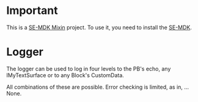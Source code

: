 # Important
This is a [SE-MDK Mixin](https://github.com/malware-dev/MDK-SE/wiki/Mixin-Projects) project. To use it, you need to install the [SE-MDK](https://github.com/malware-dev/MDK-SE/wiki/).

# Logger

The logger can be used to log in four levels to the PB's echo, any IMyTextSurface or to any Block's CustomData.

All combinations of these are possible.
Error checking is limited, as in, ... None.
